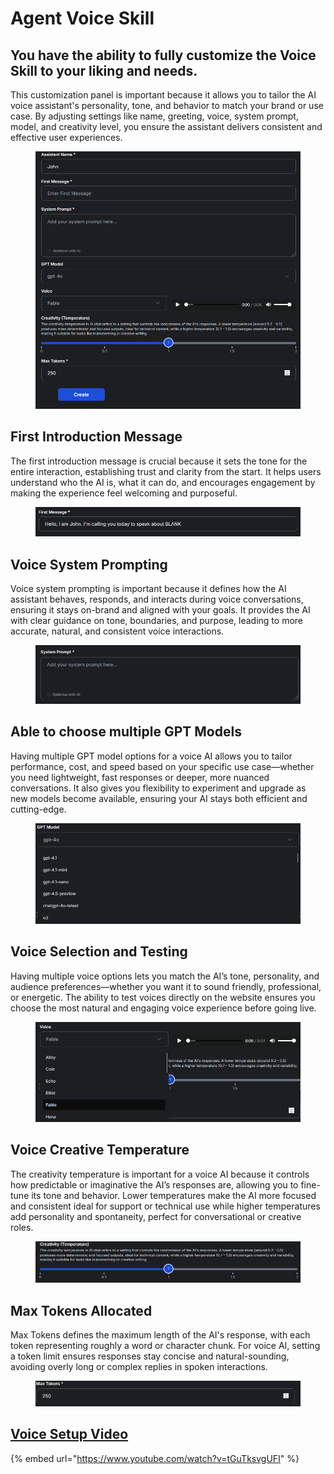 # Agent Voice Skill



## You have the ability to fully customize the Voice Skill to your liking and needs.

This customization panel is important because it allows you to tailor the AI voice assistant's personality, tone, and behavior to match your brand or use case. By adjusting settings like name, greeting, voice, system prompt, model, and creativity level, you ensure the assistant delivers consistent and effective user experiences.

<figure><img src=".gitbook/assets/image (21) (1).png" alt=""><figcaption></figcaption></figure>

## First Introduction Message

The first introduction message is crucial because it sets the tone for the entire interaction, establishing trust and clarity from the start. It helps users understand who the AI is, what it can do, and encourages engagement by making the experience feel welcoming and purposeful.

<figure><img src=".gitbook/assets/image (22) (1).png" alt=""><figcaption></figcaption></figure>

## Voice System Prompting

Voice system prompting is important because it defines how the AI assistant behaves, responds, and interacts during voice conversations, ensuring it stays on-brand and aligned with your goals. It provides the AI with clear guidance on tone, boundaries, and purpose, leading to more accurate, natural, and consistent voice interactions.

<figure><img src=".gitbook/assets/image (24) (1).png" alt=""><figcaption></figcaption></figure>

## Able to choose multiple GPT Models

Having multiple GPT model options for a voice AI allows you to tailor performance, cost, and speed based on your specific use case—whether you need lightweight, fast responses or deeper, more nuanced conversations. It also gives you flexibility to experiment and upgrade as new models become available, ensuring your AI stays both efficient and cutting-edge.

<figure><img src=".gitbook/assets/0f36e10c-381d-4087-b0d7-caf0bc75dee7.png" alt=""><figcaption></figcaption></figure>

## Voice Selection and Testing

Having multiple voice options lets you match the AI’s tone, personality, and audience preferences—whether you want it to sound friendly, professional, or energetic. The ability to test voices directly on the website ensures you choose the most natural and engaging voice experience before going live.

<figure><img src=".gitbook/assets/image (26) (1).png" alt=""><figcaption></figcaption></figure>

## Voice Creative Temperature

The creativity temperature is important for a voice AI because it controls how predictable or imaginative the AI’s responses are, allowing you to fine-tune its tone and behavior. Lower temperatures make the AI more focused and consistent ideal for support or technical use while higher temperatures add personality and spontaneity, perfect for conversational or creative roles.

<figure><img src=".gitbook/assets/image (160).png" alt=""><figcaption></figcaption></figure>

## Max Tokens Allocated

Max Tokens defines the maximum length of the AI's response, with each token representing roughly a word or character chunk. For voice AI, setting a token limit ensures responses stay concise and natural-sounding, avoiding overly long or complex replies in spoken interactions.

<figure><img src=".gitbook/assets/image (161).png" alt=""><figcaption></figcaption></figure>

## [Voice Setup Video](https://www.youtube.com/watch?v=tGuTksvgUFI)

{% embed url="https://www.youtube.com/watch?v=tGuTksvgUFI" %}

